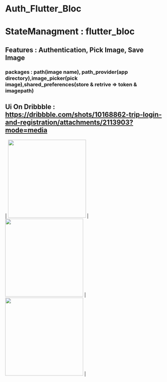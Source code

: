 # Auth_Flutter_Bloc
# StateManagment : flutter_bloc
## Features : Authentication, Pick Image, Save Image
### packages : path(image name), path_provider(app directory),image_picker(pick image),shared_preferences(store & retrive => token & imagepath)

## Ui On Dribbble : https://dribbble.com/shots/10168862-trip-login-and-registration/attachments/2113903?mode=media

| <img src="https://user-images.githubusercontent.com/79679398/111389213-d24ef000-86c5-11eb-88d8-332b54f0bff1.jpg" width="250"> |
<img src="https://user-images.githubusercontent.com/79679398/111389222-d418b380-86c5-11eb-94f5-858fdb99f723.jpg" width="250"> |
<img src="https://user-images.githubusercontent.com/79679398/111389230-d844d100-86c5-11eb-9fec-095fd2ec2815.jpg" width="250"> |

